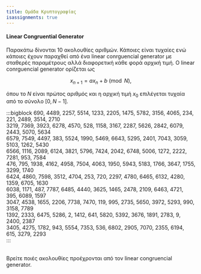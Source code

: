 ```yaml
---
title: Ομάδα Κρυπτογραφίας
isassignments: true
---
```


#### Linear Congruential Generator

Παρακάτω δίνονται 10 ακολουθίες αριθμών. Κάποιες είναι τυχαίες ενώ κάποιες έχουν
παραχθεί από ένα linear conrguencial generator με σταθερές παραμέτρους αλλά
διαφορετική κάθε φορά αρχική τιμή. Ο linear conrguencial generator ορίζεται ως

$$ x_{n+1} = a x_n + b \pmod{N}, $$

όπου το $N$ είναι πρώτος αριθμός και η αρχική τιμή $x_0$ επιλέγεται τυχαία
από το σύνολο $[0,N-1]$.

:::bigblock
690, 4489, 2257, 5514, 1233, 2205, 1475, 5782, 3156, 4065, 234, 221, 2489, 3514, 2710  
3219, 7369, 3923, 6278, 4570, 528, 1158, 3167, 2287, 5626, 2842, 6079, 2443, 5070, 5634  
6579, 7549, 4497, 383, 5524, 1990, 5469, 6643, 5295, 2401, 7043, 3059, 5103, 1262, 5430  
6566, 1116, 2089, 6124, 3821, 5796, 7424, 2042, 6748, 5006, 1272, 2222, 7281, 953, 7584  
476, 795, 1938, 4162, 4958, 7504, 4063, 1950, 5943, 5183, 1766, 3647, 1755, 3299, 1740  
6424, 4860, 7598, 3512, 4704, 253, 720, 2297, 4780, 6465, 6132, 4280, 1359, 6705, 1630  
6038, 1171, 487, 7787, 6485, 4440, 3625, 1465, 2478, 2109, 6463, 4721, 395, 6089, 1597  
3047, 4538, 1655, 2206, 7738, 7470, 119, 995, 2735, 5650, 3972, 5293, 990, 3158, 7789  
1392, 2333, 6475, 5286, 2, 1412, 641, 5820, 5392, 3676, 1891, 2783, 9, 2400, 2387  
3405, 4275, 1782, 943, 5554, 7353, 536, 6802, 2905, 7070, 2355, 6194, 615, 3279, 2293  
:::

<br>  
Βρείτε ποιές ακολουθίες προέχρονται από τον linear congruencial generator.
